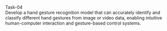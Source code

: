 Task-04
<br>
Develop a hand gesture recognition model that can accurately identify and classify different hand gestures from image or video data, enabling intuitive human-computer interaction and gesture-based control systems.

